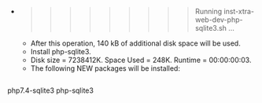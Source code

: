 * >>>>>>>>> Running inst-xtra-web-dev-php-sqlite3.sh ...
  * After this operation, 140 kB of additional disk space will be used.
  * Install php-sqlite3.
  * Disk size = 7238412K. Space Used = 248K. Runtime = 00:00:00:03.
  * The following NEW packages will be installed:
  ```bash
php7.4-sqlite3 php-sqlite3
  ```
